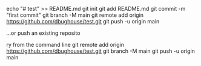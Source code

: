 echo "# test" >> README.md
git init
git add README.md
git commit -m "first commit"
git branch -M main
git remote add origin https://github.com/dbughouse/test.git
git push -u origin main




…or push an existing reposito



ry from the command line
git remote add origin https://github.com/dbughouse/test.git
git branch -M main
git push -u origin main
